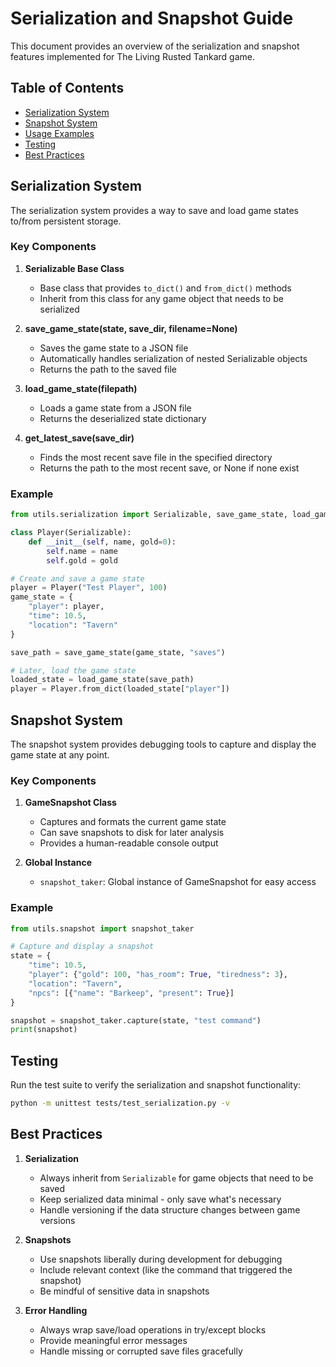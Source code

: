# Serialization and Snapshot Guide

This document provides an overview of the serialization and snapshot features implemented for The Living Rusted Tankard game.

## Table of Contents
- [Serialization System](#serialization-system)
- [Snapshot System](#snapshot-system)
- [Usage Examples](#usage-examples)
- [Testing](#testing)
- [Best Practices](#best-practices)

## Serialization System

The serialization system provides a way to save and load game states to/from persistent storage.

### Key Components

1. **Serializable Base Class**
   - Base class that provides `to_dict()` and `from_dict()` methods
   - Inherit from this class for any game object that needs to be serialized

2. **save_game_state(state, save_dir, filename=None)**
   - Saves the game state to a JSON file
   - Automatically handles serialization of nested Serializable objects
   - Returns the path to the saved file

3. **load_game_state(filepath)**
   - Loads a game state from a JSON file
   - Returns the deserialized state dictionary

4. **get_latest_save(save_dir)**
   - Finds the most recent save file in the specified directory
   - Returns the path to the most recent save, or None if none exist

### Example

```python
from utils.serialization import Serializable, save_game_state, load_game_state

class Player(Serializable):
    def __init__(self, name, gold=0):
        self.name = name
        self.gold = gold

# Create and save a game state
player = Player("Test Player", 100)
game_state = {
    "player": player,
    "time": 10.5,
    "location": "Tavern"
}

save_path = save_game_state(game_state, "saves")

# Later, load the game state
loaded_state = load_game_state(save_path)
player = Player.from_dict(loaded_state["player"])
```

## Snapshot System

The snapshot system provides debugging tools to capture and display the game state at any point.

### Key Components

1. **GameSnapshot Class**
   - Captures and formats the current game state
   - Can save snapshots to disk for later analysis
   - Provides a human-readable console output

2. **Global Instance**
   - `snapshot_taker`: Global instance of GameSnapshot for easy access

### Example

```python
from utils.snapshot import snapshot_taker

# Capture and display a snapshot
state = {
    "time": 10.5,
    "player": {"gold": 100, "has_room": True, "tiredness": 3},
    "location": "Tavern",
    "npcs": [{"name": "Barkeep", "present": True}]
}

snapshot = snapshot_taker.capture(state, "test command")
print(snapshot)
```

## Testing

Run the test suite to verify the serialization and snapshot functionality:

```bash
python -m unittest tests/test_serialization.py -v
```

## Best Practices

1. **Serialization**
   - Always inherit from `Serializable` for game objects that need to be saved
   - Keep serialized data minimal - only save what's necessary
   - Handle versioning if the data structure changes between game versions

2. **Snapshots**
   - Use snapshots liberally during development for debugging
   - Include relevant context (like the command that triggered the snapshot)
   - Be mindful of sensitive data in snapshots

3. **Error Handling**
   - Always wrap save/load operations in try/except blocks
   - Provide meaningful error messages
   - Handle missing or corrupted save files gracefully

